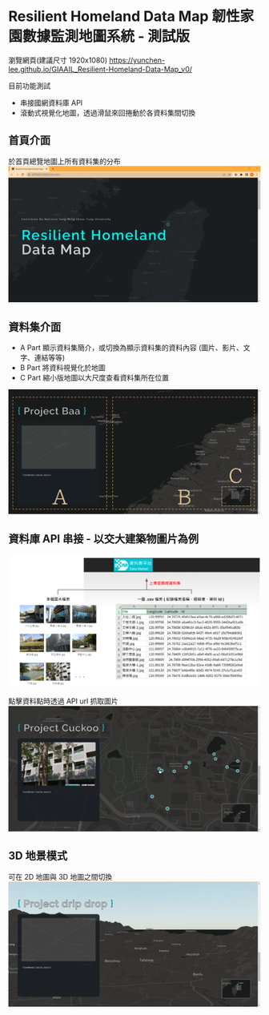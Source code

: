 # Resilient Homeland Data Map 韌性家園數據監測地圖系統 - 測試版
瀏覽網頁(建議尺寸 1920x1080) https://yunchen-lee.github.io/GIAAIL_Resilient-Homeland-Data-Map_v0/

目前功能測試
* 串接國網資料庫 API
* 滾動式視覺化地圖，透過滑鼠來回捲動於各資料集間切換

## 首頁介面
於首頁總覽地圖上所有資料集的分布
![image](https://github.com/yunchen-lee/GIAAIL_Resilient-Homeland-Data-Map_v0/blob/main/ref/0-cover.PNG)

## 資料集介面
* A Part 顯示資料集簡介，或切換為顯示資料集的資料內容 (圖片、影片、文字、連結等等)
* B Part 將資料視覺化於地圖
* C Part 縮小版地圖以大尺度查看資料集所在位置

![image](https://github.com/yunchen-lee/GIAAIL_Resilient-Homeland-Data-Map_v0/blob/main/ref/1-infocard-2.png)

## 資料庫 API 串接 - 以交大建築物圖片為例
![image](https://github.com/yunchen-lee/GIAAIL_Resilient-Homeland-Data-Map_v0/blob/main/ref/2-nchcImages-data.PNG)

點擊資料點時透過 API url 抓取圖片
![image](https://github.com/yunchen-lee/GIAAIL_Resilient-Homeland-Data-Map_v0/blob/main/ref/2-nchcImages.PNG)

## 3D 地景模式
可在 2D 地圖與 3D 地圖之間切換
![image](https://github.com/yunchen-lee/GIAAIL_Resilient-Homeland-Data-Map_v0/blob/main/ref/3-terrin.PNG)
